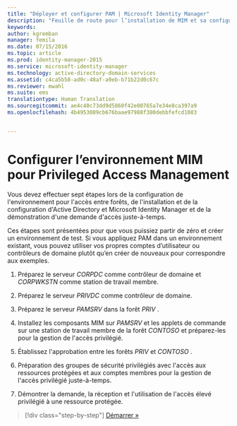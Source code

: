 ```yaml
---
title: "Déployer et configurer PAM | Microsoft Identity Manager"
description: "Feuille de route pour l’installation de MIM et sa configuration pour Privileged Access Management."
keywords: 
author: kgremban
manager: femila
ms.date: 07/15/2016
ms.topic: article
ms.prod: identity-manager-2015
ms.service: microsoft-identity-manager
ms.technology: active-directory-domain-services
ms.assetid: c4ca5b58-ad0c-48af-a9eb-b71b22d0c67c
ms.reviewer: mwahl
ms.suite: ems
translationtype: Human Translation
ms.sourcegitcommit: ae4c40c73dd9d5860f42e00765a7e34e8ca397a9
ms.openlocfilehash: 4b4953089cb676baae97988f380debbfefcd1083


---
```


# Configurer l’environnement MIM pour Privileged Access Management
Vous devez effectuer sept étapes lors de la configuration de l'environnement pour l'accès entre forêts, de l'installation et de la configuration d'Active Directory et Microsoft Identity Manager et de la démonstration d'une demande d'accès juste-à-temps.

Ces étapes sont présentées pour que vous puissiez partir de zéro et créer un environnement de test. Si vous appliquez PAM dans un environnement existant, vous pouvez utiliser vos propres comptes d’utilisateur ou contrôleurs de domaine plutôt qu’en créer de nouveaux pour correspondre aux exemples.

1.  Préparez le serveur *CORPDC* comme contrôleur de domaine et *CORPWKSTN* comme station de travail membre.

2.  Préparez le serveur *PRIVDC* comme contrôleur de domaine.

3.  Préparez le serveur *PAMSRV* dans la forêt *PRIV* .

4.  Installez les composants MIM sur *PAMSRV* et les applets de commande sur une station de travail membre de la forêt *CONTOSO* et préparez-les pour la gestion de l'accès privilégié.

5.  Établissez l'approbation entre les forêts *PRIV* et *CONTOSO* .

6.  Préparation des groupes de sécurité privilégiés avec l'accès aux ressources protégées et aux comptes membres pour la gestion de l'accès privilégié juste-à-temps.

7.  Démontrer la demande, la réception et l'utilisation de l'accès élevé privilégié à une ressource protégée.

>[!div class="step-by-step"]
[Démarrer »](step-1-prepare-corp-domain.md)



<!--HONumber=Jul16_HO3-->


